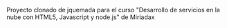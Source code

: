 Proyecto clonado de jquemada para el curso "Desarrollo de servicios en la nube con HTML5, Javascript y node.js" de Miriadax
